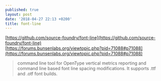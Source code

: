 ```yaml
---
published: true
layout: post
date: '2018-04-27 22:13 +0200'
title: font-line
---
```

[https://github.com/source-foundry/font-line](https://github.com/source-foundry/font-line)  
[https://forums.bunsenlabs.org/viewtopic.php?pid=71088#p71088](https://forums.bunsenlabs.org/viewtopic.php?pid=71088#p71088)

> command line tool for OpenType vertical metrics reporting and command line based font line spacing modifications. It supports .ttf and .otf font builds.

